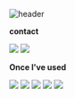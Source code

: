 ![header](https://capsule-render.vercel.app/api?type=rounded&color=timeGradient&text=Welcome%20to%20imratatouille's%20GitHub%20👋&animation=twinkling&fontSize=40&fontAlignY=50&fontAlign=50&height=180)

<p><strong>contact</strong></p>
  <div>
    <a href="https://www.instagram.com/geek._.hyun/" target="_blank"><img src="https://img.shields.io/badge/Instagram-E4405F?style=for-the-bedge&logo=instagram&logoColor=white"/></a>
    <a href="mailto:kihyun0hansei@gmail.com"><img src="https://img.shields.io/badge/Gmail-EA4335?style=for-the-bedge&logo=gmail&logoColor=white"/></a>
  </div>

<p><strong>Once I've used</strong></p>
  <div>
    <img src="https://img.shields.io/badge/Python-3776AB?style=for-the-bedge&logo=python&logoColor=white"/>
    <img src="https://img.shields.io/badge/HTML5-E34F26?style=for-the-bedge&logo=html5&logoColor=white"/>
    <img src="https://img.shields.io/badge/CSS3-1572B6?style=for-the-bedge&logo=CSS3&logoColor=white"/>
    <img src="https://img.shields.io/badge/JavaScript-F7DF1E?style=for-the-bedge&logo=javascript&logoColor=white"/>
    <img src="https://img.shields.io/badge/C-A8B9CC?style=for-the-bedge&logo=c&logoColor=white"/>
  </div>
 
